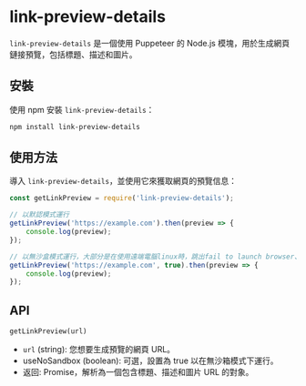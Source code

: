 # link-preview-details

`link-preview-details` 是一個使用 Puppeteer 的 Node.js 模塊，用於生成網頁鏈接預覽，包括標題、描述和圖片。

## 安裝

使用 npm 安裝 `link-preview-details`：

```bash
npm install link-preview-details
```

## 使用方法

導入 `link-preview-details`，並使用它來獲取網頁的預覽信息：

```javascript
const getLinkPreview = require('link-preview-details');

// 以默認模式運行
getLinkPreview('https://example.com').then(preview => {
    console.log(preview);
});

// 以無沙盒模式運行，大部分是在使用遠端電腦linux時，跳出fail to launch browser、或--no-sandbox錯誤時使用
getLinkPreview('https://example.com', true).then(preview => {
    console.log(preview);
});

```

## API

`getLinkPreview(url)`

- `url` (string): 您想要生成預覽的網頁 URL。
- useNoSandbox (boolean): 可選，設置為 true 以在無沙箱模式下運行。
- 返回: Promise，解析為一個包含標題、描述和圖片 URL 的對象。
